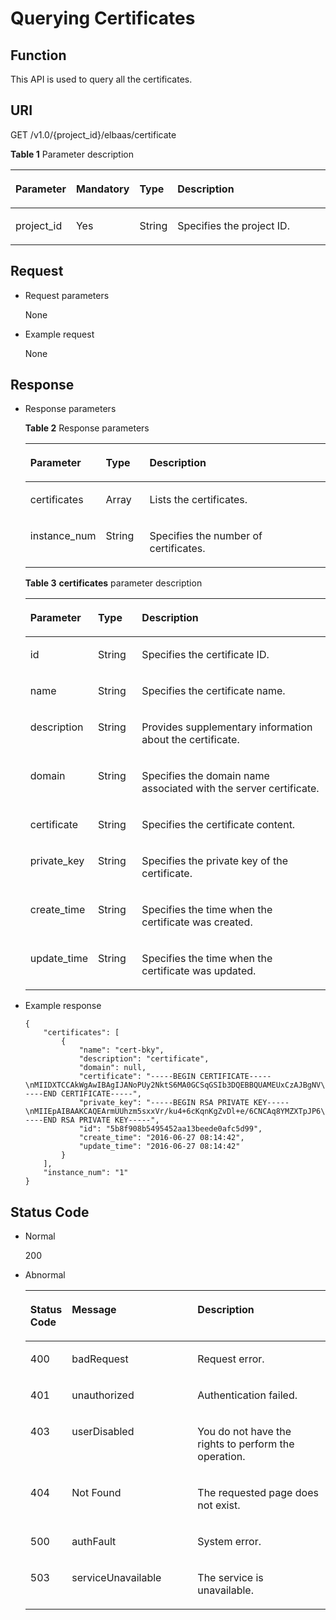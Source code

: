 # Querying Certificates<a name="EN-US_TOPIC_0096561526"></a>

## Function<a name="en-us_topic_0032340350_section54999878"></a>

This API is used to query all the certificates.

## URI<a name="en-us_topic_0032340350_section25236858"></a>

GET /v1.0/\{project\_id\}/elbaas/certificate

**Table  1**  Parameter description

<a name="en-us_topic_0032340350_table33323423"></a>
<table><thead align="left"><tr id="en-us_topic_0032340350_row8420641"><th class="cellrowborder" valign="top" width="16%" id="mcps1.2.5.1.1"><p id="en-us_topic_0032340350_p10983320"><a name="en-us_topic_0032340350_p10983320"></a><a name="en-us_topic_0032340350_p10983320"></a>Parameter</p>
</th>
<th class="cellrowborder" valign="top" width="15%" id="mcps1.2.5.1.2"><p id="en-us_topic_0032340350_p17233719"><a name="en-us_topic_0032340350_p17233719"></a><a name="en-us_topic_0032340350_p17233719"></a><strong id="b842352706192244"><a name="b842352706192244"></a><a name="b842352706192244"></a>Mandatory</strong></p>
</th>
<th class="cellrowborder" valign="top" width="11%" id="mcps1.2.5.1.3"><p id="en-us_topic_0032340350_p4164548117122"><a name="en-us_topic_0032340350_p4164548117122"></a><a name="en-us_topic_0032340350_p4164548117122"></a><strong id="b842352706145623"><a name="b842352706145623"></a><a name="b842352706145623"></a>Type</strong></p>
</th>
<th class="cellrowborder" valign="top" width="57.99999999999999%" id="mcps1.2.5.1.4"><p id="en-us_topic_0032340350_p53754023"><a name="en-us_topic_0032340350_p53754023"></a><a name="en-us_topic_0032340350_p53754023"></a>Description</p>
</th>
</tr>
</thead>
<tbody><tr id="en-us_topic_0032340350_row33431272113959"><td class="cellrowborder" valign="top" width="16%" headers="mcps1.2.5.1.1 "><p id="en-us_topic_0032340350_p19792599161649"><a name="en-us_topic_0032340350_p19792599161649"></a><a name="en-us_topic_0032340350_p19792599161649"></a>project_id</p>
</td>
<td class="cellrowborder" valign="top" width="15%" headers="mcps1.2.5.1.2 "><p id="en-us_topic_0032340350_p50996812114013"><a name="en-us_topic_0032340350_p50996812114013"></a><a name="en-us_topic_0032340350_p50996812114013"></a>Yes</p>
</td>
<td class="cellrowborder" valign="top" width="11%" headers="mcps1.2.5.1.3 "><p id="en-us_topic_0032340350_p54126260114016"><a name="en-us_topic_0032340350_p54126260114016"></a><a name="en-us_topic_0032340350_p54126260114016"></a>String</p>
</td>
<td class="cellrowborder" valign="top" width="57.99999999999999%" headers="mcps1.2.5.1.4 "><p id="en-us_topic_0032340350_p8340728114018"><a name="en-us_topic_0032340350_p8340728114018"></a><a name="en-us_topic_0032340350_p8340728114018"></a>Specifies the project ID.</p>
</td>
</tr>
</tbody>
</table>

## Request<a name="en-us_topic_0032340350_section25805135"></a>

-   Request parameters

    None


-   Example request

    None


## Response<a name="en-us_topic_0032340350_section30919631"></a>

-   Response parameters

    **Table  2**  Response parameters

    <a name="en-us_topic_0032340350_table34601787174952"></a>
    <table><thead align="left"><tr id="en-us_topic_0032340350_row40266818174952"><th class="cellrowborder" valign="top" width="16%" id="mcps1.2.4.1.1"><p id="en-us_topic_0032340350_p40386800174952"><a name="en-us_topic_0032340350_p40386800174952"></a><a name="en-us_topic_0032340350_p40386800174952"></a>Parameter</p>
    </th>
    <th class="cellrowborder" valign="top" width="15%" id="mcps1.2.4.1.2"><p id="en-us_topic_0032340350_p50105334174952"><a name="en-us_topic_0032340350_p50105334174952"></a><a name="en-us_topic_0032340350_p50105334174952"></a><strong id="b1914647856"><a name="b1914647856"></a><a name="b1914647856"></a>Type</strong></p>
    </th>
    <th class="cellrowborder" valign="top" width="69%" id="mcps1.2.4.1.3"><p id="p14607131682610"><a name="p14607131682610"></a><a name="p14607131682610"></a>Description</p>
    </th>
    </tr>
    </thead>
    <tbody><tr id="en-us_topic_0032340350_row41883692174952"><td class="cellrowborder" valign="top" width="16%" headers="mcps1.2.4.1.1 "><p id="en-us_topic_0032340350_p37135916174952"><a name="en-us_topic_0032340350_p37135916174952"></a><a name="en-us_topic_0032340350_p37135916174952"></a>certificates</p>
    </td>
    <td class="cellrowborder" valign="top" width="15%" headers="mcps1.2.4.1.2 "><p id="p179639221164"><a name="p179639221164"></a><a name="p179639221164"></a>Array</p>
    </td>
    <td class="cellrowborder" valign="top" width="69%" headers="mcps1.2.4.1.3 "><p id="en-us_topic_0032340350_p56614318174952"><a name="en-us_topic_0032340350_p56614318174952"></a><a name="en-us_topic_0032340350_p56614318174952"></a>Lists the certificates. </p>
    </td>
    </tr>
    <tr id="en-us_topic_0032340350_row30174695111317"><td class="cellrowborder" valign="top" width="16%" headers="mcps1.2.4.1.1 "><p id="en-us_topic_0032340350_p16393887111317"><a name="en-us_topic_0032340350_p16393887111317"></a><a name="en-us_topic_0032340350_p16393887111317"></a>instance_num</p>
    </td>
    <td class="cellrowborder" valign="top" width="15%" headers="mcps1.2.4.1.2 "><p id="en-us_topic_0032340350_p52836457111317"><a name="en-us_topic_0032340350_p52836457111317"></a><a name="en-us_topic_0032340350_p52836457111317"></a>String</p>
    </td>
    <td class="cellrowborder" valign="top" width="69%" headers="mcps1.2.4.1.3 "><p id="en-us_topic_0032340350_p51894644111317"><a name="en-us_topic_0032340350_p51894644111317"></a><a name="en-us_topic_0032340350_p51894644111317"></a>Specifies the number of certificates.</p>
    </td>
    </tr>
    </tbody>
    </table>

    **Table  3** **certificates**  parameter description

    <a name="en-us_topic_0032340350_table58268660154720"></a>
    <table><thead align="left"><tr id="en-us_topic_0032340350_row43546893154720"><th class="cellrowborder" valign="top" width="16%" id="mcps1.2.4.1.1"><p id="en-us_topic_0032340350_p37637446154720"><a name="en-us_topic_0032340350_p37637446154720"></a><a name="en-us_topic_0032340350_p37637446154720"></a>Parameter</p>
    </th>
    <th class="cellrowborder" valign="top" width="15%" id="mcps1.2.4.1.2"><p id="en-us_topic_0032340350_p15158425193624"><a name="en-us_topic_0032340350_p15158425193624"></a><a name="en-us_topic_0032340350_p15158425193624"></a><strong id="b1767817858"><a name="b1767817858"></a><a name="b1767817858"></a>Type</strong></p>
    </th>
    <th class="cellrowborder" valign="top" width="69%" id="mcps1.2.4.1.3"><p id="en-us_topic_0032340350_p45778611154720"><a name="en-us_topic_0032340350_p45778611154720"></a><a name="en-us_topic_0032340350_p45778611154720"></a>Description</p>
    </th>
    </tr>
    </thead>
    <tbody><tr id="en-us_topic_0032340350_row3070025912523"><td class="cellrowborder" valign="top" width="16%" headers="mcps1.2.4.1.1 "><p id="en-us_topic_0032340350_p4562333112526"><a name="en-us_topic_0032340350_p4562333112526"></a><a name="en-us_topic_0032340350_p4562333112526"></a>id</p>
    </td>
    <td class="cellrowborder" valign="top" width="15%" headers="mcps1.2.4.1.2 "><p id="en-us_topic_0032340350_p450233212526"><a name="en-us_topic_0032340350_p450233212526"></a><a name="en-us_topic_0032340350_p450233212526"></a>String</p>
    </td>
    <td class="cellrowborder" valign="top" width="69%" headers="mcps1.2.4.1.3 "><p id="en-us_topic_0032340350_p2914464612526"><a name="en-us_topic_0032340350_p2914464612526"></a><a name="en-us_topic_0032340350_p2914464612526"></a>Specifies the certificate ID.</p>
    </td>
    </tr>
    <tr id="en-us_topic_0032340350_row17079990154720"><td class="cellrowborder" valign="top" width="16%" headers="mcps1.2.4.1.1 "><p id="en-us_topic_0032340350_p53539591162227"><a name="en-us_topic_0032340350_p53539591162227"></a><a name="en-us_topic_0032340350_p53539591162227"></a>name</p>
    </td>
    <td class="cellrowborder" valign="top" width="15%" headers="mcps1.2.4.1.2 "><p id="en-us_topic_0032340350_p66205107193624"><a name="en-us_topic_0032340350_p66205107193624"></a><a name="en-us_topic_0032340350_p66205107193624"></a>String</p>
    </td>
    <td class="cellrowborder" valign="top" width="69%" headers="mcps1.2.4.1.3 "><p id="en-us_topic_0032340350_p63423313154720"><a name="en-us_topic_0032340350_p63423313154720"></a><a name="en-us_topic_0032340350_p63423313154720"></a>Specifies the certificate name.</p>
    </td>
    </tr>
    <tr id="en-us_topic_0032340350_row33938912154720"><td class="cellrowborder" valign="top" width="16%" headers="mcps1.2.4.1.1 "><p id="en-us_topic_0032340350_p40111970162227"><a name="en-us_topic_0032340350_p40111970162227"></a><a name="en-us_topic_0032340350_p40111970162227"></a>description</p>
    </td>
    <td class="cellrowborder" valign="top" width="15%" headers="mcps1.2.4.1.2 "><p id="en-us_topic_0032340350_p4321605112554"><a name="en-us_topic_0032340350_p4321605112554"></a><a name="en-us_topic_0032340350_p4321605112554"></a>String</p>
    </td>
    <td class="cellrowborder" valign="top" width="69%" headers="mcps1.2.4.1.3 "><p id="en-us_topic_0032340350_p1083922212554"><a name="en-us_topic_0032340350_p1083922212554"></a><a name="en-us_topic_0032340350_p1083922212554"></a>Provides supplementary information about the certificate.</p>
    </td>
    </tr>
    <tr id="en-us_topic_0032340350_row22006483191733"><td class="cellrowborder" valign="top" width="16%" headers="mcps1.2.4.1.1 "><p id="en-us_topic_0032340350_p14413057191736"><a name="en-us_topic_0032340350_p14413057191736"></a><a name="en-us_topic_0032340350_p14413057191736"></a>domain</p>
    </td>
    <td class="cellrowborder" valign="top" width="15%" headers="mcps1.2.4.1.2 "><p id="en-us_topic_0032340350_p26607001191736"><a name="en-us_topic_0032340350_p26607001191736"></a><a name="en-us_topic_0032340350_p26607001191736"></a>String</p>
    </td>
    <td class="cellrowborder" valign="top" width="69%" headers="mcps1.2.4.1.3 "><p id="en-us_topic_0032340350_p7683457191736"><a name="en-us_topic_0032340350_p7683457191736"></a><a name="en-us_topic_0032340350_p7683457191736"></a>Specifies the domain name associated with the server certificate.</p>
    </td>
    </tr>
    <tr id="en-us_topic_0032340350_row8871928154720"><td class="cellrowborder" valign="top" width="16%" headers="mcps1.2.4.1.1 "><p id="en-us_topic_0032340350_p49270530162227"><a name="en-us_topic_0032340350_p49270530162227"></a><a name="en-us_topic_0032340350_p49270530162227"></a>certificate</p>
    </td>
    <td class="cellrowborder" valign="top" width="15%" headers="mcps1.2.4.1.2 "><p id="en-us_topic_0032340350_p359513812610"><a name="en-us_topic_0032340350_p359513812610"></a><a name="en-us_topic_0032340350_p359513812610"></a>String</p>
    </td>
    <td class="cellrowborder" valign="top" width="69%" headers="mcps1.2.4.1.3 "><p id="en-us_topic_0032340350_p2277078112610"><a name="en-us_topic_0032340350_p2277078112610"></a><a name="en-us_topic_0032340350_p2277078112610"></a>Specifies the certificate content.</p>
    </td>
    </tr>
    <tr id="en-us_topic_0032340350_row794063512618"><td class="cellrowborder" valign="top" width="16%" headers="mcps1.2.4.1.1 "><p id="en-us_topic_0032340350_p14974587162227"><a name="en-us_topic_0032340350_p14974587162227"></a><a name="en-us_topic_0032340350_p14974587162227"></a>private_key</p>
    </td>
    <td class="cellrowborder" valign="top" width="15%" headers="mcps1.2.4.1.2 "><p id="en-us_topic_0032340350_p3782791312633"><a name="en-us_topic_0032340350_p3782791312633"></a><a name="en-us_topic_0032340350_p3782791312633"></a>String</p>
    </td>
    <td class="cellrowborder" valign="top" width="69%" headers="mcps1.2.4.1.3 "><p id="en-us_topic_0032340350_p4416213212633"><a name="en-us_topic_0032340350_p4416213212633"></a><a name="en-us_topic_0032340350_p4416213212633"></a>Specifies the private key of the certificate.</p>
    </td>
    </tr>
    <tr id="en-us_topic_0032340350_row16253572154720"><td class="cellrowborder" valign="top" width="16%" headers="mcps1.2.4.1.1 "><p id="en-us_topic_0032340350_p4904884012633"><a name="en-us_topic_0032340350_p4904884012633"></a><a name="en-us_topic_0032340350_p4904884012633"></a>create_time</p>
    </td>
    <td class="cellrowborder" valign="top" width="15%" headers="mcps1.2.4.1.2 "><p id="en-us_topic_0032340350_p1353309912633"><a name="en-us_topic_0032340350_p1353309912633"></a><a name="en-us_topic_0032340350_p1353309912633"></a>String</p>
    </td>
    <td class="cellrowborder" valign="top" width="69%" headers="mcps1.2.4.1.3 "><p id="en-us_topic_0032340350_p2243924312633"><a name="en-us_topic_0032340350_p2243924312633"></a><a name="en-us_topic_0032340350_p2243924312633"></a>Specifies the time when the certificate was created.</p>
    </td>
    </tr>
    <tr id="en-us_topic_0032340350_row1392188154720"><td class="cellrowborder" valign="top" width="16%" headers="mcps1.2.4.1.1 "><p id="en-us_topic_0032340350_p3818166162238"><a name="en-us_topic_0032340350_p3818166162238"></a><a name="en-us_topic_0032340350_p3818166162238"></a>update_time</p>
    </td>
    <td class="cellrowborder" valign="top" width="15%" headers="mcps1.2.4.1.2 "><p id="en-us_topic_0032340350_p16061839162238"><a name="en-us_topic_0032340350_p16061839162238"></a><a name="en-us_topic_0032340350_p16061839162238"></a>String</p>
    </td>
    <td class="cellrowborder" valign="top" width="69%" headers="mcps1.2.4.1.3 "><p id="en-us_topic_0032340350_p6862238162238"><a name="en-us_topic_0032340350_p6862238162238"></a><a name="en-us_topic_0032340350_p6862238162238"></a>Specifies the time when the certificate was updated.</p>
    </td>
    </tr>
    </tbody>
    </table>


-   Example response

    ```
    {
        "certificates": [
            {
                "name": "cert-bky",
                "description": "certificate",
                "domain": null,
                "certificate": "-----BEGIN CERTIFICATE-----\nMIIDXTCCAkWgAwIBAgIJANoPUy2NktS6MA0GCSqGSIb3DQEBBQUAMEUxCzAJBgNV\nBAYTAkFVMRMwEQYDVQQIDApTb21lLVN0YXRlMSEwHwYDVQQKDBhJbnRlcm5ldCBX\naWRnaXRzIFB0eSBMdGQwHhcNMTYwNjIyMDMyOTU5WhcNMTkwNjIyMDMyOTU5WjBF\nMQswCQYDVQQGEwJBVTETMBEGA1UECAwKU29tZS1TdGF0ZTEhMB8GA1UECgwYSW50\nZXJuZXQgV2lkZ2l0cyBQdHkgTHRkMIIBIjANBgkqhkiG9w0BAQEFAAOCAQ8AMIIB\nCgKCAQEArmUUhzm5sxxVr/ku4+6cKqnKgZvDl+e/6CNCAq8YMZXTpJP64DjDPny9\n+8s9MbFabEG3HqjHSKh3b/Ew3FXr8LFa9YuWuAi3W9ii29sZsOwmzIfQhIOIaP1Y\nNR50DDjbAGTaxzRhV40ZKSOCkaUTvl3do5d8ttD1VlF2r0w0DfclrVcsS5v3kw88\n9gJ3s3hNkatfQiSt4qLNMehZ8Xofx58DIAOk/f3Vusj3372PsJwKX39cHX/NpIHC\nHKE8qaGCpDqv0daH766eJ065dqO9DuorXPaPT/nxw4PAccb9fByLrTams0ThvSlZ\no6V3yvHR4KN7mmvbViEmWRy+9oiJEwIDAQABo1AwTjAdBgNVHQ4EFgQUlXhcABza\n2SdXPYpp8RkWvKblCNIwHwYDVR0jBBgwFoAUlXhcABza2SdXPYpp8RkWvKblCNIw\nDAYDVR0TBAUwAwEB/zANBgkqhkiG9w0BAQUFAAOCAQEAHmsFDOwbkD45PF4oYdX+\ncCoEGNjsLfi0spJ6b1CHQMEy2tPqYZJh8nGuUtB9Zd7+rbwm6NS38eGQVA5vbWZH\nMk+uq5un7YFwkM+fdjgCxbe/3PMkk/ZDYPHhpc1W8e/+aZVUBB2EpfzBC6tcP/DV\nSsjq+tG+JZIVADMxvEqVIF94JMpuY7o6U74SnUUrAi0h9GkWmeYh/Ucb3PLMe5sF\noZriRdAKc96KB0eUphfWZNtptOCqV6qtYqZZ/UCotp99xzrDkf8jGkm/iBljxb+v\n0NTg8JwfmykCj63YhTKpHf0+N/EK5yX1KUYtlkLaf8OPlsp/1lqAL6CdnydGEd/s\nAA==\n-----END CERTIFICATE-----",
                "private_key": "-----BEGIN RSA PRIVATE KEY-----\nMIIEpAIBAAKCAQEArmUUhzm5sxxVr/ku4+6cKqnKgZvDl+e/6CNCAq8YMZXTpJP6\n4DjDPny9+8s9MbFabEG3HqjHSKh3b/Ew3FXr8LFa9YuWuAi3W9ii29sZsOwmzIfQ\nhIOIaP1YNR50DDjbAGTaxzRhV40ZKSOCkaUTvl3do5d8ttD1VlF2r0w0DfclrVcs\nS5v3kw889gJ3s3hNkatfQiSt4qLNMehZ8Xofx58DIAOk/f3Vusj3372PsJwKX39c\nHX/NpIHCHKE8qaGCpDqv0daH766eJ065dqO9DuorXPaPT/nxw4PAccb9fByLrTam\ns0ThvSlZo6V3yvHR4KN7mmvbViEmWRy+9oiJEwIDAQABAoIBACV47rpHuxEza24O\nevbbFI9OQIcs8xA26dN1j/+HpAkzinB4o5V+XOWWZDQwbYu58hYE4NYjqf6AxHk3\nOCqAA9yKH2NXhSEyLkP7/rKDF7geZg/YtwNiR/NXTJbNXl4p8VTaVvAq3yey188x\nJCMrd1yWSsOWD2Qw7iaIBpqQIzdEovPE4CG6GmaIRSuqYuoCfbVTFa6YST7jmOTv\nEpG+x6yJZzJ4o0vvfKbKfvPmQizjL+3nAW9g+kgXJmA1xTujiky7bzm2sLK2Slrx\n5rY73mXMElseSlhkYzWwyRmC6M+rWALXqOhVDgIGbaBV4IOzuyH/CUt0wy3ZMIpv\nMOWMNoECgYEA1LHsepCmwjlDF3yf/OztCr/DYqM4HjAY6FTmH+xz1Zjd5R1XOq60\nYFRkhs/e2D6M/gSX6hMqS9sCkg25yRJk3CsPeoS9v5MoiZQA8XlQNovcpWUI2DCm\naZRIsdovFgIqMHYh/Y4CYouee7Nz7foICzO9svrYrbOIVmMwDVJ8vzMCgYEA0ebg\nm0lCuOunyxaSBqOv4Q4sk7Ix0702dIrW0tsUJyU+xuXYH1P/0m+t4/KUU2cNwsg3\njiNzQR9QKvF8yTB5TB4Ye/9dKlu+BEOskvCpuErxc6iVJ+TZOrQDDPNcq56qez5b\nvv9EDdgzpjkjO+hS1j3kYOuG11hrP4Pox4PijqECgYEAz6RTZORKqFoWsZss5VK3\np0LGkEkfw/jYmBgqAQhpnSD7n20hd1yPI2vAKAxPVXTbWDFLzWygYiWRQNy9fxrB\n9F7lYYqtY5VagdVHhnYUZOvtoFoeZFA6ZeAph9elGCtM3Lq3PD2i/mmncsQibTUn\nHSiKDWzuk8UtWIjEpHze5BkCgYEAifD9eG+bzqTnn1qU2pIl2nQTLXj0r97v84Tu\niqF4zAT5DYMtFeGBBI1qLJxVh7342CH2CI4ZhxmJ+L68sAcQH8rDcnGui1DBPlIv\nDl3kW3280bJfW1lUvPRh8NfZ9dsO1HF1n75nveVwg/OWyR7zmWIRPPRrqAeua45H\nox5z/CECgYBqwlEBjue8oOkVVu/lKi6fo6jr+0u25K9dp9azHYwE0KNHX0MwRALw\nWbPgcjge23sfhbeqVvHo0JYBdRsk/OBuW73/9Sb5E+6auDoubCjC0cAIvs23MPju\nsMvKak4mQkI19foRXBydB/DDkK26iei/l0xoygrw50v2HErsQ7JcHw==\n-----END RSA PRIVATE KEY-----",
                "id": "5b8f908b5495452aa13beede0afc5d99",
                "create_time": "2016-06-27 08:14:42",
                "update_time": "2016-06-27 08:14:42"
            }
        ],
        "instance_num": "1"
    }
    ```


## Status Code<a name="en-us_topic_0032340350_section9841225"></a>

-   Normal

    200

-   Abnormal

    <a name="en-us_topic_0032340350_table11098151151527"></a>
    <table><thead align="left"><tr id="en-us_topic_0032340350_row16678161151527"><th class="cellrowborder" valign="top" width="10.95%" id="mcps1.1.4.1.1"><p id="en-us_topic_0032340350_p8753830151527"><a name="en-us_topic_0032340350_p8753830151527"></a><a name="en-us_topic_0032340350_p8753830151527"></a>Status Code</p>
    </th>
    <th class="cellrowborder" valign="top" width="42.809999999999995%" id="mcps1.1.4.1.2"><p id="p35221152182614"><a name="p35221152182614"></a><a name="p35221152182614"></a>Message</p>
    </th>
    <th class="cellrowborder" valign="top" width="46.239999999999995%" id="mcps1.1.4.1.3"><p id="en-us_topic_0032340350_p37971652151527"><a name="en-us_topic_0032340350_p37971652151527"></a><a name="en-us_topic_0032340350_p37971652151527"></a>Description</p>
    </th>
    </tr>
    </thead>
    <tbody><tr id="en-us_topic_0032340350_row55804946151527"><td class="cellrowborder" valign="top" width="10.95%" headers="mcps1.1.4.1.1 "><p id="en-us_topic_0032340350_p23906744151527"><a name="en-us_topic_0032340350_p23906744151527"></a><a name="en-us_topic_0032340350_p23906744151527"></a>400</p>
    </td>
    <td class="cellrowborder" valign="top" width="42.809999999999995%" headers="mcps1.1.4.1.2 "><p id="p14821076277"><a name="p14821076277"></a><a name="p14821076277"></a>badRequest</p>
    </td>
    <td class="cellrowborder" valign="top" width="46.239999999999995%" headers="mcps1.1.4.1.3 "><p id="en-us_topic_0032340350_p57398111151527"><a name="en-us_topic_0032340350_p57398111151527"></a><a name="en-us_topic_0032340350_p57398111151527"></a>Request error.</p>
    </td>
    </tr>
    <tr id="en-us_topic_0032340350_row46820954151527"><td class="cellrowborder" valign="top" width="10.95%" headers="mcps1.1.4.1.1 "><p id="en-us_topic_0032340350_p34400933151527"><a name="en-us_topic_0032340350_p34400933151527"></a><a name="en-us_topic_0032340350_p34400933151527"></a>401</p>
    </td>
    <td class="cellrowborder" valign="top" width="42.809999999999995%" headers="mcps1.1.4.1.2 "><p id="p1582127122714"><a name="p1582127122714"></a><a name="p1582127122714"></a>unauthorized</p>
    </td>
    <td class="cellrowborder" valign="top" width="46.239999999999995%" headers="mcps1.1.4.1.3 "><p id="en-us_topic_0032340350_p35012164151527"><a name="en-us_topic_0032340350_p35012164151527"></a><a name="en-us_topic_0032340350_p35012164151527"></a>Authentication failed.</p>
    </td>
    </tr>
    <tr id="en-us_topic_0032340350_row46674023151527"><td class="cellrowborder" valign="top" width="10.95%" headers="mcps1.1.4.1.1 "><p id="en-us_topic_0032340350_p22499488151527"><a name="en-us_topic_0032340350_p22499488151527"></a><a name="en-us_topic_0032340350_p22499488151527"></a>403</p>
    </td>
    <td class="cellrowborder" valign="top" width="42.809999999999995%" headers="mcps1.1.4.1.2 "><p id="p16822712712"><a name="p16822712712"></a><a name="p16822712712"></a>userDisabled</p>
    </td>
    <td class="cellrowborder" valign="top" width="46.239999999999995%" headers="mcps1.1.4.1.3 "><p id="en-us_topic_0032340350_p10519201151527"><a name="en-us_topic_0032340350_p10519201151527"></a><a name="en-us_topic_0032340350_p10519201151527"></a>You do not have the rights to perform the operation.</p>
    </td>
    </tr>
    <tr id="en-us_topic_0032340350_row27563948151527"><td class="cellrowborder" valign="top" width="10.95%" headers="mcps1.1.4.1.1 "><p id="en-us_topic_0032340350_p18087341151527"><a name="en-us_topic_0032340350_p18087341151527"></a><a name="en-us_topic_0032340350_p18087341151527"></a>404</p>
    </td>
    <td class="cellrowborder" valign="top" width="42.809999999999995%" headers="mcps1.1.4.1.2 "><p id="p168216702714"><a name="p168216702714"></a><a name="p168216702714"></a>Not Found</p>
    </td>
    <td class="cellrowborder" valign="top" width="46.239999999999995%" headers="mcps1.1.4.1.3 "><p id="en-us_topic_0032340350_p55788555151527"><a name="en-us_topic_0032340350_p55788555151527"></a><a name="en-us_topic_0032340350_p55788555151527"></a>The requested page does not exist.</p>
    </td>
    </tr>
    <tr id="en-us_topic_0032340350_row32334952151527"><td class="cellrowborder" valign="top" width="10.95%" headers="mcps1.1.4.1.1 "><p id="en-us_topic_0032340350_p1885468151527"><a name="en-us_topic_0032340350_p1885468151527"></a><a name="en-us_topic_0032340350_p1885468151527"></a>500</p>
    </td>
    <td class="cellrowborder" valign="top" width="42.809999999999995%" headers="mcps1.1.4.1.2 "><p id="p12831775274"><a name="p12831775274"></a><a name="p12831775274"></a>authFault</p>
    </td>
    <td class="cellrowborder" valign="top" width="46.239999999999995%" headers="mcps1.1.4.1.3 "><p id="en-us_topic_0032340350_p18505183151527"><a name="en-us_topic_0032340350_p18505183151527"></a><a name="en-us_topic_0032340350_p18505183151527"></a>System error.</p>
    </td>
    </tr>
    <tr id="en-us_topic_0032340350_row32328927151527"><td class="cellrowborder" valign="top" width="10.95%" headers="mcps1.1.4.1.1 "><p id="en-us_topic_0032340350_p1397439151527"><a name="en-us_topic_0032340350_p1397439151527"></a><a name="en-us_topic_0032340350_p1397439151527"></a>503</p>
    </td>
    <td class="cellrowborder" valign="top" width="42.809999999999995%" headers="mcps1.1.4.1.2 "><p id="p138317762715"><a name="p138317762715"></a><a name="p138317762715"></a>serviceUnavailable</p>
    </td>
    <td class="cellrowborder" valign="top" width="46.239999999999995%" headers="mcps1.1.4.1.3 "><p id="en-us_topic_0032340350_p46083715151527"><a name="en-us_topic_0032340350_p46083715151527"></a><a name="en-us_topic_0032340350_p46083715151527"></a>The service is unavailable.</p>
    </td>
    </tr>
    </tbody>
    </table>


